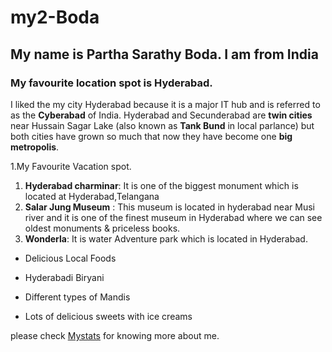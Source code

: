 # my2-Boda
## My name is Partha Sarathy Boda. I am from India
### My favourite location spot is Hyderabad.
I liked the my city Hyderabad because it is  a major IT hub and is referred to as the **Cyberabad** of India. Hyderabad and Secunderabad are **twin cities** near Hussain Sagar Lake (also known as **Tank Bund** in local parlance) but both cities have grown so much that now they have become one **big metropolis**.

1.My Favourite Vacation spot.
1. **Hyderabad charminar**: It is one of the biggest monument which is located at Hyderabad,Telangana
2. **Salar Jung Museum** : This museum is located in hyderabad near Musi river and it is one of the finest museum in Hyderabad where we can see oldest  monuments & priceless books.
3. **Wonderla**: It is water Adventure park which is located in Hyderabad.

- Delicious Local Foods

- Hyderabadi Biryani
- Different types of Mandis
- Lots of delicious sweets with ice creams

please check  [Mystats](MyStats.md) for knowing more about me.




